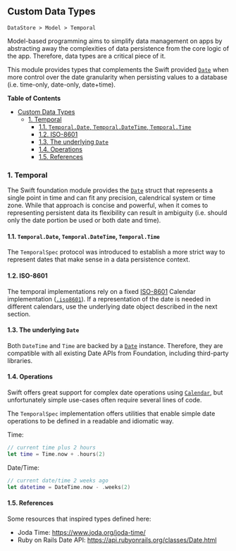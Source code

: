 ## Custom Data Types

`DataStore > Model > Temporal`

Model-based programming aims to simplify data management on apps by abstracting away the complexities of data persistence from the core logic of the app. Therefore, data types are a critical piece of it.

This module provides types that complements the Swift provided [`Date`](https://developer.apple.com/documentation/foundation/date) when more control over the date granularity when persisting values to a database (i.e. time-only, date-only, date+time).

**Table of Contents**

- [Custom Data Types](#custom-data-types)
  - [1. Temporal](#1-temporal)
    - [1.1. `Temporal.Date`, `Temporal.DateTime`, `Temporal.Time`](#11-temporaldate-temporaldatetime-temporaltime)
    - [1.2. ISO-8601](#12-iso-8601)
    - [1.3. The underlying `Date`](#13-the-underlying-date)
    - [1.4. Operations](#14-operations)
    - [1.5. References](#15-references)

### 1. Temporal

The Swift foundation module provides the [`Date`](https://developer.apple.com/documentation/foundation/date) struct that represents a single point in time and can fit any precision, calendrical system or time zone. While that approach is concise and powerful, when it comes to representing persistent data its flexibility can result in ambiguity (i.e. should only the date portion be used or both date and time).


#### 1.1. `Temporal.Date`, `Temporal.DateTime`, `Temporal.Time`

The `TemporalSpec` protocol was introduced to establish a more strict way to represent dates that make sense in a data persistence context.

#### 1.2. ISO-8601

The temporal implementations rely on a fixed [ISO-8601](https://www.iso.org/iso-8601-date-and-time-format.html) Calendar implementation ([`.iso8601`](https://developer.apple.com/documentation/foundation/calendar/identifier/iso8601)). If a representation of the date is needed in different calendars, use the underlying date object described in the next section.

#### 1.3. The underlying `Date`

Both `DateTime` and `Time` are backed by a [`Date`](https://developer.apple.com/documentation/foundation/date) instance. Therefore, they are compatible with all existing Date APIs from Foundation, including third-party libraries.

#### 1.4. Operations

Swift offers great support for complex date operations using [`Calendar`](https://developer.apple.com/documentation/foundation/calendar), but unfortunately simple use-cases often require several lines of code.

The `TemporalSpec` implementation offers utilities that enable simple date operations to be defined in a readable and idiomatic way.

Time:

```swift
// current time plus 2 hours
let time = Time.now + .hours(2)
```

Date/Time:

```swift
// current date/time 2 weeks ago
let datetime = DateTime.now - .weeks(2)
```

#### 1.5. References

Some resources that inspired types defined here:

- Joda Time: https://www.joda.org/joda-time/
- Ruby on Rails Date API: https://api.rubyonrails.org/classes/Date.html
